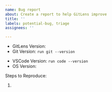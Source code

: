 ```yaml
---
name: Bug report
about: Create a report to help GitLens improve
title: ''
labels: potential-bug, triage
assignees: ''

---
```


<!-- Please search existing issues to avoid creating duplicates. -->
<!-- Also for any git related or intermittent issues, please enable output channel logging by setting `"gitlens.outputLevel": "debug"` in your settings.json. This will enable logging to the `GitLens` & `GitLens (Git)` channels in the Output pane. Once enabled, please attempt to reproduce the issue (if possible) and attach the log lines from both channels.
-->

- GitLens Version:
- Git Version: `run git --version`
<!-- Use Help > Report Issue to prefill these. -->
- VSCode Version: `run code --version`
- OS Version:

Steps to Reproduce:

1.
